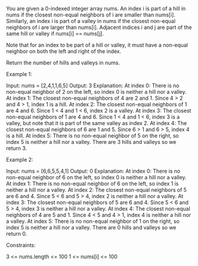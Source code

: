 You are given a 0-indexed integer array nums. An index i is part of a hill in
nums if the closest non-equal neighbors of i are smaller than nums[i].
Similarly, an index i is part of a valley in nums if the closest non-equal
neighbors of i are larger than nums[i]. Adjacent indices i and j are part of
the same hill or valley if nums[i] == nums[j].

Note that for an index to be part of a hill or valley, it must have a
non-equal neighbor on both the left and right of the index.

Return the number of hills and valleys in nums.


Example 1:


Input: nums = [2,4,1,1,6,5]
Output: 3
Explanation:
At index 0: There is no non-equal neighbor of 2 on the left, so index 0 is
neither a hill nor a valley.
At index 1: The closest non-equal neighbors of 4 are 2 and 1. Since 4 > 2 and
4 > 1, index 1 is a hill. 
At index 2: The closest non-equal neighbors of 1 are 4 and 6. Since 1 < 4 and
1 < 6, index 2 is a valley.
At index 3: The closest non-equal neighbors of 1 are 4 and 6. Since 1 < 4 and
1 < 6, index 3 is a valley, but note that it is part of the same valley as
index 2.
At index 4: The closest non-equal neighbors of 6 are 1 and 5. Since 6 > 1 and
6 > 5, index 4 is a hill.
At index 5: There is no non-equal neighbor of 5 on the right, so index 5 is
neither a hill nor a valley. 
There are 3 hills and valleys so we return 3.


Example 2:


Input: nums = [6,6,5,5,4,1]
Output: 0
Explanation:
At index 0: There is no non-equal neighbor of 6 on the left, so index 0 is
neither a hill nor a valley.
At index 1: There is no non-equal neighbor of 6 on the left, so index 1 is
neither a hill nor a valley.
At index 2: The closest non-equal neighbors of 5 are 6 and 4. Since 5 < 6 and
5 > 4, index 2 is neither a hill nor a valley.
At index 3: The closest non-equal neighbors of 5 are 6 and 4. Since 5 < 6 and
5 > 4, index 3 is neither a hill nor a valley.
At index 4: The closest non-equal neighbors of 4 are 5 and 1. Since 4 < 5 and
4 > 1, index 4 is neither a hill nor a valley.
At index 5: There is no non-equal neighbor of 1 on the right, so index 5 is
neither a hill nor a valley.
There are 0 hills and valleys so we return 0.



Constraints:


3 <= nums.length <= 100
1 <= nums[i] <= 100




